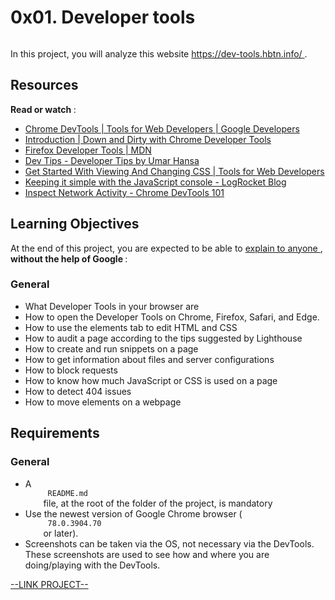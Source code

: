 # 0x01. Developer tools

<html>
<div class="panel panel-default" id="project-description">
 <div class="panel-body">
  <p>
   <img alt="" loading="lazy" src="https://holbertonintranet.s3.amazonaws.com/uploads/medias/2019/12/0872ca9b19e11650e355.jpeg?X-Amz-Algorithm=AWS4-HMAC-SHA256&amp;X-Amz-Credential=AKIARDDGGGOU5BHMTQX4%2F20221202%2Fus-east-1%2Fs3%2Faws4_request&amp;X-Amz-Date=20221202T115351Z&amp;X-Amz-Expires=86400&amp;X-Amz-SignedHeaders=host&amp;X-Amz-Signature=abbb2bc0640d332ab37aa4d16115612b6b1c5d7e0f2d31f6aa58d9a0cbd93e58" style=""/>
  </p>
  <p>
   In this project, you will analyze this website
   <a href="https://dev-tools.hbtn.info/" target="_blank" title="https://dev-tools.hbtn.info/">
    https://dev-tools.hbtn.info/
   </a>
   .
  </p>
  <h2>
   Resources
  </h2>
  <p>
   <strong>
    Read or watch
   </strong>
   :
  </p>
  <ul>
   <li>
    <a href="https://developers.google.com/web/tools/chrome-devtools/" target="_blank" title="Chrome DevTools  |  Tools for Web Developers  |  Google Developers">
     Chrome DevTools  |  Tools for Web Developers  |  Google Developers
    </a>
   </li>
   <li>
    <a href="https://blittle.github.io/chrome-dev-tools/" target="_blank" title="Introduction | Down and Dirty with Chrome Developer Tools">
     Introduction | Down and Dirty with Chrome Developer Tools
    </a>
   </li>
   <li>
    <a href="https://firefox-source-docs.mozilla.org/devtools-user/index.html" target="_blank" title="Firefox Developer Tools | MDN">
     Firefox Developer Tools | MDN
    </a>
   </li>
   <li>
    <a href="https://umaar.com/dev-tips/" target="_blank" title="Dev Tips - Developer Tips by Umar Hansa">
     Dev Tips - Developer Tips by Umar Hansa
    </a>
   </li>
   <li>
    <a href="https://developers.google.com/web/tools/chrome-devtools/css" target="_blank" title="Get Started With Viewing And Changing CSS  |  Tools for Web Developers">
     Get Started With Viewing And Changing CSS  |  Tools for Web Developers
    </a>
   </li>
   <li>
    <a href="https://blog.logrocket.com/keeping-it-simple-with-the-javascript-console/" target="_blank" title="Keeping it simple with the JavaScript console - LogRocket Blog">
     Keeping it simple with the JavaScript console - LogRocket Blog
    </a>
   </li>
   <li>
    <a href="https://www.youtube.com/watch?v=e1gAyQuIFQo&amp;feature=youtu.be" target="_blank" title="Inspect Network Activity - Chrome DevTools 101">
     Inspect Network Activity - Chrome DevTools 101
    </a>
   </li>
  </ul>
  <h2>
   Learning Objectives
  </h2>
  <p>
   At the end of this project, you are expected to be able to
   <a href="https://fs.blog/feynman-learning-technique/" target="_blank" title="explain to anyone">
    explain to anyone
   </a>
   ,
   <strong>
    without the help of Google
   </strong>
   :
  </p>
  <h3>
   General
  </h3>
  <ul>
   <li>
    What Developer Tools in your browser are
   </li>
   <li>
    How to open the Developer Tools on Chrome, Firefox, Safari, and Edge.
   </li>
   <li>
    How to use the elements tab to edit HTML and CSS
   </li>
   <li>
    How to audit a page according to the tips suggested by Lighthouse
   </li>
   <li>
    How to create and run snippets on a page
   </li>
   <li>
    How to get information about files and server configurations
   </li>
   <li>
    How to block requests
   </li>
   <li>
    How to know how much JavaScript or CSS is used on a page
   </li>
   <li>
    How to detect 404 issues
   </li>
   <li>
    How to move elements on a webpage
   </li>
  </ul>
  <h2>
   Requirements
  </h2>
  <h3>
   General
  </h3>
  <ul>
   <li>
    A
    <code>
     README.md
    </code>
    file, at the root of the folder of the project, is mandatory
   </li>
   <li>
    Use the newest version of Google Chrome browser (
    <code>
     78.0.3904.70
    </code>
    or later).
   </li>
   <li>
    Screenshots can be taken via the OS, not necessary via the DevTools. These screenshots are used to see how and where you are doing/playing with the DevTools.
   </li>
  </ul>
 </div>
</div>

[--LINK PROJECT--](https://intranet.hbtn.io/projects/590)
</html>